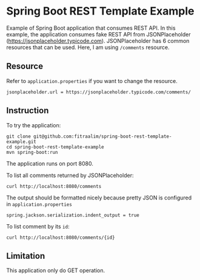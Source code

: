 # Spring Boot REST Template Example

Example of Spring Boot application that consumes REST API. In this example, the application consumes fake REST API from JSONPlaceholder (https://jsonplaceholder.typicode.com). JSONPlaceholder has 6 common resources that can be used. Here, I am using ```/comments``` resource.

## Resource

Refer to ```application.properties``` if you want to change the resource.

```
jsonplaceholder.url = https://jsonplaceholder.typicode.com/comments/
```

## Instruction

To try the application:

```
git clone git@github.com:fitraalim/spring-boot-rest-template-example.git
cd spring-boot-rest-template-example
mvn spring-boot:run
```

The application runs on port 8080.

To list all comments returned by JSONPlaceholder:

```
curl http://localhost:8080/comments
```

The output should be formatted nicely because pretty JSON is configured in ```application.properties```

```
spring.jackson.serialization.indent_output = true
```

To list comment by its ``id``:

```
curl http://localhost:8080/comments/{id}
```

## Limitation

This application only do GET operation.
